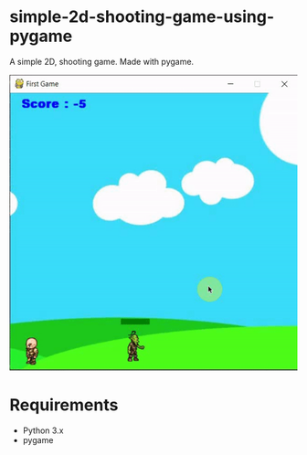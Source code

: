 # simple-2d-shooting-game-using-pygame

A simple 2D, shooting game. Made with pygame.

![gif](game.gif)

# Requirements
- Python 3.x
- pygame
